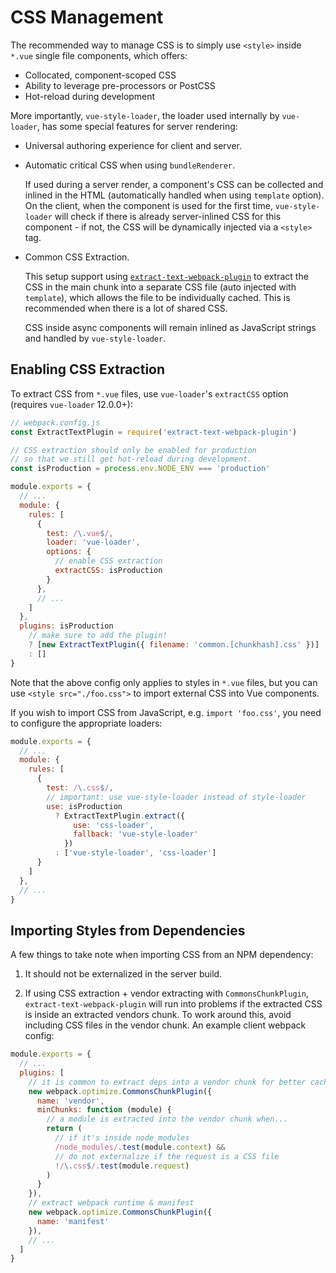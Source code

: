 # CSS Management

The recommended way to manage CSS is to simply use `<style>` inside `*.vue` single file components, which offers:

- Collocated, component-scoped CSS
- Ability to leverage pre-processors or PostCSS
- Hot-reload during development

More importantly, `vue-style-loader`, the loader used internally by `vue-loader`, has some special features for server rendering:

- Universal authoring experience for client and server.

- Automatic critical CSS when using `bundleRenderer`.

  If used during a server render, a component's CSS can be collected and inlined in the HTML (automatically handled when using `template` option). On the client, when the component is used for the first time, `vue-style-loader` will check if there is already server-inlined CSS for this component - if not, the CSS will be dynamically injected via a `<style>` tag.

- Common CSS Extraction.

  This setup support using [`extract-text-webpack-plugin`](https://github.com/webpack-contrib/extract-text-webpack-plugin) to extract the CSS in the main chunk into a separate CSS file (auto injected with `template`), which allows the file to be individually cached. This is recommended when there is a lot of shared CSS.

  CSS inside async components will remain inlined as JavaScript strings and handled by `vue-style-loader`.

## Enabling CSS Extraction

To extract CSS from `*.vue` files, use `vue-loader`'s `extractCSS` option (requires `vue-loader` 12.0.0+):

``` js
// webpack.config.js
const ExtractTextPlugin = require('extract-text-webpack-plugin')

// CSS extraction should only be enabled for production
// so that we still get hot-reload during development.
const isProduction = process.env.NODE_ENV === 'production'

module.exports = {
  // ...
  module: {
    rules: [
      {
        test: /\.vue$/,
        loader: 'vue-loader',
        options: {
          // enable CSS extraction
          extractCSS: isProduction
        }
      },
      // ...
    ]
  },
  plugins: isProduction
    // make sure to add the plugin!
    ? [new ExtractTextPlugin({ filename: 'common.[chunkhash].css' })]
    : []
}
```

Note that the above config only applies to styles in `*.vue` files, but you can use `<style src="./foo.css">` to import external CSS into Vue components.

If you wish to import CSS from JavaScript, e.g. `import 'foo.css'`, you need to configure the appropriate loaders:

``` js
module.exports = {
  // ...
  module: {
    rules: [
      {
        test: /\.css$/,
        // important: use vue-style-loader instead of style-loader
        use: isProduction
          ? ExtractTextPlugin.extract({
              use: 'css-loader',
              fallback: 'vue-style-loader'
            })
          : ['vue-style-loader', 'css-loader']
      }
    ]
  },
  // ...
}
```

## Importing Styles from Dependencies

A few things to take note when importing CSS from an NPM dependency:

1. It should not be externalized in the server build.

2. If using CSS extraction + vendor extracting with `CommonsChunkPlugin`, `extract-text-webpack-plugin` will run into problems if the extracted CSS is inside an extracted vendors chunk. To work around this, avoid including CSS files in the vendor chunk. An example client webpack config:

  ``` js
  module.exports = {
    // ...
    plugins: [
      // it is common to extract deps into a vendor chunk for better caching.
      new webpack.optimize.CommonsChunkPlugin({
        name: 'vendor',
        minChunks: function (module) {
          // a module is extracted into the vendor chunk when...
          return (
            // if it's inside node_modules
            /node_modules/.test(module.context) &&
            // do not externalize if the request is a CSS file
            !/\.css$/.test(module.request)
          )
        }
      }),
      // extract webpack runtime & manifest
      new webpack.optimize.CommonsChunkPlugin({
        name: 'manifest'
      }),
      // ...
    ]
  }
  ```
